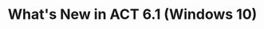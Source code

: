 ---
title: What's New in ACT 6.1 (Windows 10)
description: Two major updates have been released since ACT 6.1.
redirect_url: https://technet.microsoft.com/en-us/itpro/windows/deploy/manage-windows-upgrades-with-upgrade-analytics.md
---